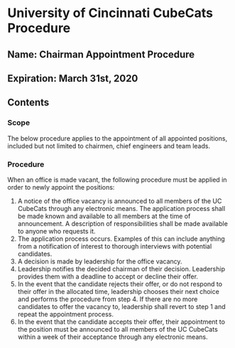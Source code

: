 # University of Cincinnati CubeCats Procedure

## Name: Chairman Appointment Procedure

## Expiration: March 31st, 2020

## Contents

### Scope

The below procedure applies to the appointment of all appointed positions, included but not limited to chairmen, chief engineers and team leads.

### Procedure

When an office is made vacant, the following procedure must be applied in order to newly appoint the positions:

1. A notice of the office vacancy is announced to all members of the UC CubeCats through any electronic means. The application process shall be made known and available to all members at the time of announcement. A description of responsibilities shall be made available to anyone who requests it.
2. The application process occurs. Examples of this can include anything from a notification of interest to thorough interviews with potential candidates.
3. A decision is made by leadership for the office vacancy.
4. Leadership notifies the decided chairman of their decision. Leadership provides them with a deadline to accept or decline their offer.
5. In the event that the candidate rejects their offer, or do not respond to their offer in the allocated time, leadership chooses their next choice and performs the procedure from step 4. If there are no more candidates to offer the vacancy to, leadership shall revert to step 1 and repeat the appointment process.
6. In the event that the candidate accepts their offer, their appointment to the position must be announced to all members of the UC CubeCats within a week of their acceptance through any electronic means.
